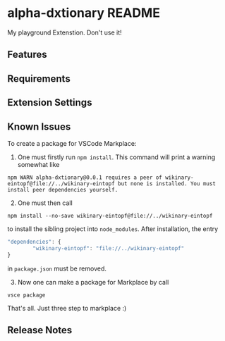# alpha-dxtionary README

My playground Extenstion. Don't use it!

## Features



## Requirements



## Extension Settings



## Known Issues

To create a package for VSCode Markplace:

1. One must firstly run `npm install`. This command
    will print a warning somewhat like 

```
npm WARN alpha-dxtionary@0.0.1 requires a peer of wikinary-eintopf@file://../wikinary-eintopf but none is installed. You must install peer dependencies yourself.
```

2. One must then call 

```
npm install --no-save wikinary-eintopf@file://../wikinary-eintopf
```

to install the sibling project into `node_modules`. After installation, the entry 

```js
"dependencies": {
		"wikinary-eintopf": "file://../wikinary-eintopf"
}
```

in `package.json` must be removed.

3. Now one can make a package for Markplace by call

```
vsce package
```


That's all. Just three step to markplace :)

## Release Notes